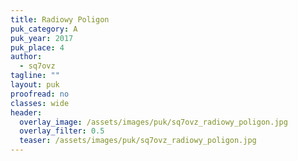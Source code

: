 ```yaml
---
title: Radiowy Poligon
puk_category: A
puk_year: 2017
puk_place: 4
author: 
  - sq7ovz
tagline: ""
layout: puk
proofread: no
classes: wide
header:
  overlay_image: /assets/images/puk/sq7ovz_radiowy_poligon.jpg
  overlay_filter: 0.5
  teaser: /assets/images/puk/sq7ovz_radiowy_poligon.jpg
---
```






 





 


